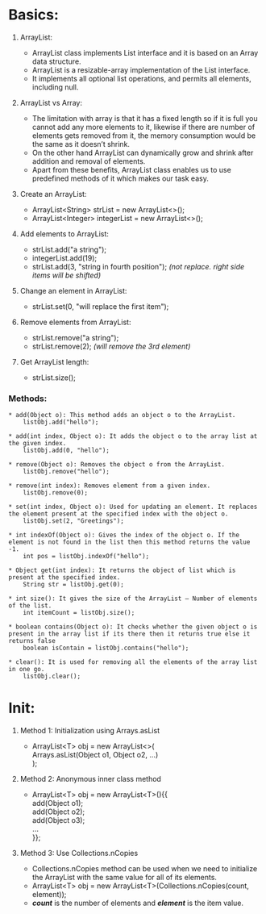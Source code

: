 # Basics: 
1. ArrayList:  
	* ArrayList class implements List interface and it is based on an Array data structure.
	* ArrayList is a resizable-array implementation of the List interface. 
	* It implements all optional list operations, and permits all elements, including null.
	
2. ArrayList vs Array:
	* The limitation with array is that it has a fixed length so if it is full you cannot add any more elements to it, likewise if there are number of elements gets removed from it, the memory consumption would be the same as it doesn’t shrink.
	* On the other hand ArrayList can dynamically grow and shrink after addition and removal of elements.
	* Apart from these benefits, ArrayList class enables us to use predefined methods of it which makes our task easy.
	
3. Create an ArrayList:
	* ArrayList<String<x>> strList = new ArrayList<>();
	* ArrayList<Integer<x>> integerList = new ArrayList<>(); 
	
4. Add elements to ArrayList: 
	* strList.add("a string");
	* integerList.add(19);
	* strList.add(3, "string in fourth position"); _(not replace. right side items will be shifted)_
	
5. Change an element in ArrayList: 
	* strList.set(0, "will replace the first item");
	
6. Remove elements from ArrayList: 
	* strList.remove("a string");
	* strList.remove(2); _(will remove the 3rd element)_
	
7. Get ArrayList length: 
	* strList.size();
	
### Methods:

	* add(Object o): This method adds an object o to the ArrayList.  
	    listObj.add("hello");
		
	* add(int index, Object o): It adds the object o to the array list at the given index.
		listObj.add(0, "hello");
		
	* remove(Object o): Removes the object o from the ArrayList.
		listObj.remove("hello");
		
	* remove(int index): Removes element from a given index.
		listObj.remove(0);
		
	* set(int index, Object o): Used for updating an element. It replaces the element present at the specified index with the object o.
		listObj.set(2, "Greetings");
		
	* int indexOf(Object o): Gives the index of the object o. If the element is not found in the list then this method returns the value -1.
		int pos = listObj.indexOf("hello");
		
	* Object get(int index): It returns the object of list which is present at the specified index.
		String str = listObj.get(0);
		
	* int size(): It gives the size of the ArrayList – Number of elements of the list.
		int itemCount = listObj.size();
		
	* boolean contains(Object o): It checks whether the given object o is present in the array list if its there then it returns true else it returns false
		boolean isContain = listObj.contains("hello");
		
	* clear(): It is used for removing all the elements of the array list in one go.
		listObj.clear();
		
# Init:
1. Method 1: Initialization using Arrays.asList  
    * ArrayList<T<T>> obj = new ArrayList<>(  
    Arrays.asList(Object o1, Object o2, ...)  
    );

2. Method 2: Anonymous inner class method 
    * ArrayList<T<T>> obj = new ArrayList<T<T>>(){{  
      add(Object o1);  
      add(Object o2);  
      add(Object o3);  
      ...  
        }};
    
3. Method 3: Use Collections.nCopies
    * Collections.nCopies method can be used when we need to initialize the ArrayList with the same value for all of its elements. 
    * ArrayList<T<T>> obj = new ArrayList<T<T>>(Collections.nCopies(count, element));
    * _**count**_ is the number of elements and _**element**_ is the item value.
 
 